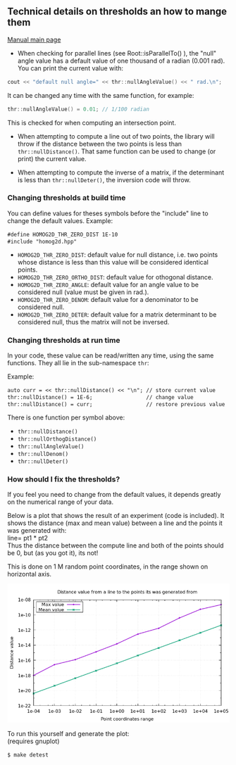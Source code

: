 ## Technical details on thresholds an how to mange them

[Manual main page](homog2d_manual.md)


- When checking for parallel lines (see Root::isParallelTo() ), the "null" angle value
has a default value of one thousand of a radian (0.001 rad).
You can print the current value with:
```C++
cout << "default null angle=" << thr::nullAngleValue() << " rad.\n";
```
It can be changed any time with the same function, for example:
```C++
thr::nullAngleValue() = 0.01; // 1/100 radian
```
This is checked for when computing an intersection point.

- When attempting to compute a line out of two points, the library will throw if
the distance between the two points is less than `thr::nullDistance()`.
That same function can be used to change (or print) the current value.

- When attempting to compute the inverse of a matrix, if the determinant is less
than `thr::nullDeter()`, the inversion code will throw.

### Changing thresholds at build time

You can define values for theses symbols before the "include" line to change the default values.
Example:
```
#define HOMOG2D_THR_ZERO_DIST 1E-10
#include "homog2d.hpp"
```

* `HOMOG2D_THR_ZERO_DIST`: default value for null distance, i.e. two points whose distance is less than this value will be considered identical points.
* `HOMOG2D_THR_ZERO_ORTHO_DIST`: default value for othogonal distance.
* `HOMOG2D_THR_ZERO_ANGLE`: default value for an angle value to be considered null (value must be given in rad.).
* `HOMOG2D_THR_ZERO_DENOM`: default value for a denominator to be considered null.
* `HOMOG2D_THR_ZERO_DETER`: default value for a matrix determinant to be considered null, thus the matrix will not be inversed.

### Changing thresholds at run time

In your code, these value can be read/written any time, using the same functions.
They all lie in the sub-namespace `thr`:

Example:
```
auto curr = << thr::nullDistance() << "\n"; // store current value
thr::nullDistance() = 1E-6;                 // change value
thr::nullDistance() = curr;                 // restore previous value
```

There is one function per symbol above:
* `thr::nullDistance()`
* `thr::nullOrthogDistance()`
* `thr::nullAngleValue()`
* `thr::nullDenom()`
* `thr::nullDeter()`

### How should I fix the thresholds?

If you feel you need to change from the default values, it depends greatly on the numerical range of your data.

Below is a plot that shows the result of an experiment (code is included).
It shows the distance (max and mean value) between a line and the points it was generated with:
<br>
line= pt1 * pt2
<br>
Thus the distance between the compute line and both of the points should be 0, but (as you got it), its not!

This is done on 1 M random point coordinates, in the range shown on horizontal axis.

![dtest1](img_other/dtest1.png)

To run this yourself and generate the plot:
<br>
(requires gnuplot)
```
$ make detest
```

